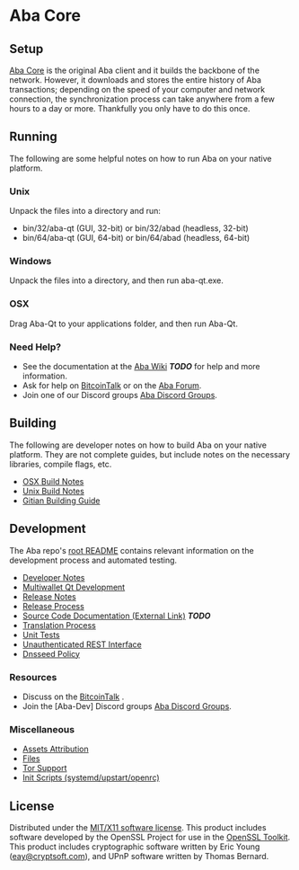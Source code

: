 Aba Core
=====================

Setup
---------------------
[Aba Core](http://abacoin.com) is the original Aba client and it builds the backbone of the network. However, it downloads and stores the entire history of Aba transactions; depending on the speed of your computer and network connection, the synchronization process can take anywhere from a few hours to a day or more. Thankfully you only have to do this once.

Running
---------------------
The following are some helpful notes on how to run Aba on your native platform.

### Unix

Unpack the files into a directory and run:

- bin/32/aba-qt (GUI, 32-bit) or bin/32/abad (headless, 32-bit)
- bin/64/aba-qt (GUI, 64-bit) or bin/64/abad (headless, 64-bit)

### Windows

Unpack the files into a directory, and then run aba-qt.exe.

### OSX

Drag Aba-Qt to your applications folder, and then run Aba-Qt.

### Need Help?

* See the documentation at the [Aba Wiki]() ***TODO***
for help and more information.
* Ask for help on [BitcoinTalk]() or on the [Aba Forum]().
* Join one of our Discord groups [Aba Discord Groups]().

Building
---------------------
The following are developer notes on how to build Aba on your native platform. They are not complete guides, but include notes on the necessary libraries, compile flags, etc.

- [OSX Build Notes](build-osx.md)
- [Unix Build Notes](build-unix.md)
- [Gitian Building Guide](gitian-building.md)

Development
---------------------
The Aba repo's [root README](https://github.com/eastcoastcrypto/Aba/blob/master/README.md) contains relevant information on the development process and automated testing.

- [Developer Notes](developer-notes.md)
- [Multiwallet Qt Development](multiwallet-qt.md)
- [Release Notes](release-notes.md)
- [Release Process](release-process.md)
- [Source Code Documentation (External Link)](https://dev.visucore.com/bitcoin/doxygen/) ***TODO***
- [Translation Process](translation_process.md)
- [Unit Tests](unit-tests.md)
- [Unauthenticated REST Interface](REST-interface.md)
- [Dnsseed Policy](dnsseed-policy.md)

### Resources

* Discuss on the [BitcoinTalk]() .
* Join the [Aba-Dev] Discord groups [Aba Discord Groups]().

### Miscellaneous
- [Assets Attribution](assets-attribution.md)
- [Files](files.md)
- [Tor Support](tor.md)
- [Init Scripts (systemd/upstart/openrc)](init.md)

License
---------------------
Distributed under the [MIT/X11 software license](http://www.opensource.org/licenses/mit-license.php).
This product includes software developed by the OpenSSL Project for use in the [OpenSSL Toolkit](https://www.openssl.org/). This product includes
cryptographic software written by Eric Young ([eay@cryptsoft.com](mailto:eay@cryptsoft.com)), and UPnP software written by Thomas Bernard.
